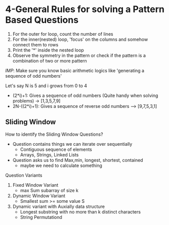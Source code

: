 # 4-General Rules for solving a Pattern Based Questions

1. For the outer for loop, count the number of lines
2. For the inner(nested) loop, 'focus' on the columns and somehow connect them to rows
3. Print the '*' inside the nested loop
4. Observe the symmetry in the pattern or check if the pattern is a combination of two or more pattern


*IMP*: Make sure you know basic arithmetic logics like 'generating a sequence of odd numbers'

Let's say N is 5 and i grows from 0 to 4

- (2*i)+1: Gives a sequence of odd numbers (Quite handy when solving problems) -> [1,3,5,7,9]
- 2N-((2*i)+1): Gives a sequence of reverse odd numbers --> [9,7,5,3,1]

## Sliding Window

How to identify the Sliding Window Questions?
- Question contains things we can iterate over sequentially
	- Contiguous sequence of elements
	- Arrays, Strings, Linked Lists
- Question asks us to find Max,min, longest, shortest, contained
	- maybe we need to calculate something

Question Variants
1. Fixed Window Variant
	- max Sum subarray of size k
2. Dynamic Window Variant
	- Smallest sum >= some value S
3. Dynamic variant with Auxially data structure
	- Longest substring with no more than k distinct characters
	- String Permutationd
<!--stackedit_data:
eyJoaXN0b3J5IjpbLTE0MzQ3NDYzNzMsMTQzNjQ0NTk3MywtMT
AxNzcwNTA1MF19
-->